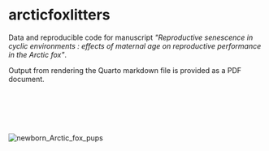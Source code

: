 # arcticfoxlitters
Data and reproducible code for manuscript <i/> "Reproductive senescence in cyclic environments   : effects of maternal age on reproductive performance in the Arctic fox"</i>.

Output from rendering the Quarto markdown file is provided as a PDF document. 
<br/>
<br/>
<br/>
<br/>
<br/>
<br/>

![newborn_Arctic_fox_pups](https://github.com/user-attachments/assets/2fd996a4-cb74-438e-90ae-464504d6ebeb)

